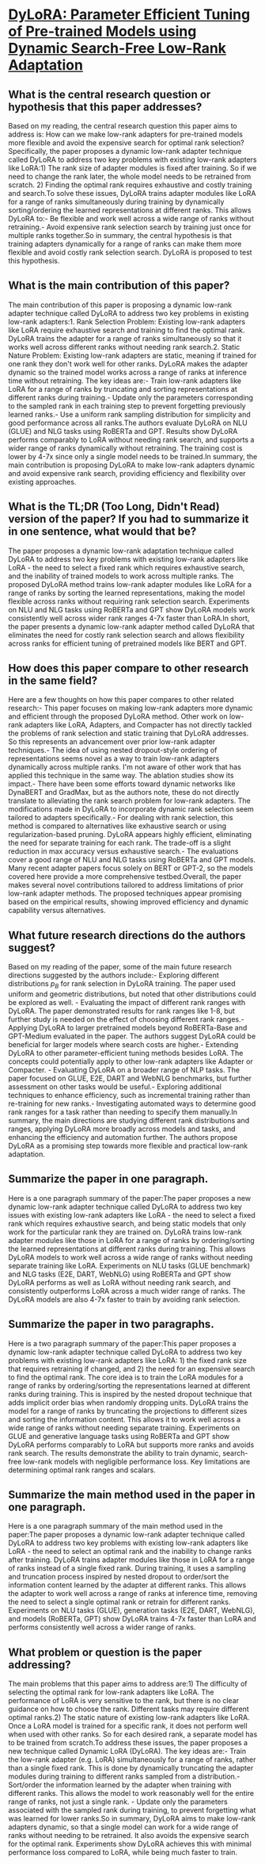 # [DyLoRA: Parameter Efficient Tuning of Pre-trained Models using Dynamic   Search-Free Low-Rank Adaptation](https://arxiv.org/abs/2210.07558)

## What is the central research question or hypothesis that this paper addresses?

 Based on my reading, the central research question this paper aims to address is: How can we make low-rank adapters for pre-trained models more flexible and avoid the expensive search for optimal rank selection?Specifically, the paper proposes a dynamic low-rank adapter technique called DyLoRA to address two key problems with existing low-rank adapters like LoRA:1) The rank size of adapter modules is fixed after training. So if we need to change the rank later, the whole model needs to be retrained from scratch. 2) Finding the optimal rank requires exhaustive and costly training and search.To solve these issues, DyLoRA trains adapter modules like LoRA for a range of ranks simultaneously during training by dynamically sorting/ordering the learned representations at different ranks. This allows DyLoRA to:- Be flexible and work well across a wide range of ranks without retraining.- Avoid expensive rank selection search by training just once for multiple ranks together.So in summary, the central hypothesis is that training adapters dynamically for a range of ranks can make them more flexible and avoid costly rank selection search. DyLoRA is proposed to test this hypothesis.


## What is the main contribution of this paper?

 The main contribution of this paper is proposing a dynamic low-rank adapter technique called DyLoRA to address two key problems in existing low-rank adapters:1. Rank Selection Problem: Existing low-rank adapters like LoRA require exhaustive search and training to find the optimal rank. DyLoRA trains the adapter for a range of ranks simultaneously so that it works well across different ranks without needing rank search.2. Static Nature Problem: Existing low-rank adapters are static, meaning if trained for one rank they don't work well for other ranks. DyLoRA makes the adapter dynamic so the trained model works across a range of ranks at inference time without retraining. The key ideas are:- Train low-rank adapters like LoRA for a range of ranks by truncating and sorting representations at different ranks during training.- Update only the parameters corresponding to the sampled rank in each training step to prevent forgetting previously learned ranks.- Use a uniform rank sampling distribution for simplicity and good performance across all ranks.The authors evaluate DyLoRA on NLU (GLUE) and NLG tasks using RoBERTa and GPT. Results show DyLoRA performs comparably to LoRA without needing rank search, and supports a wider range of ranks dynamically without retraining. The training cost is lower by 4-7x since only a single model needs to be trained.In summary, the main contribution is proposing DyLoRA to make low-rank adapters dynamic and avoid expensive rank search, providing efficiency and flexibility over existing approaches.


## What is the TL;DR (Too Long, Didn't Read) version of the paper? If you had to summarize it in one sentence, what would that be?

 The paper proposes a dynamic low-rank adaptation technique called DyLoRA to address two key problems with existing low-rank adapters like LoRA - the need to select a fixed rank which requires exhaustive search, and the inability of trained models to work across multiple ranks. The proposed DyLoRA method trains low-rank adapter modules like LoRA for a range of ranks by sorting the learned representations, making the model flexible across ranks without requiring rank selection search. Experiments on NLU and NLG tasks using RoBERTa and GPT show DyLoRA models work consistently well across wider rank ranges 4-7x faster than LoRA.In short, the paper presents a dynamic low-rank adapter method called DyLoRA that eliminates the need for costly rank selection search and allows flexibility across ranks for efficient tuning of pretrained models like BERT and GPT.


## How does this paper compare to other research in the same field?

 Here are a few thoughts on how this paper compares to other related research:- This paper focuses on making low-rank adapters more dynamic and efficient through the proposed DyLoRA method. Other work on low-rank adapters like LoRA, Adapters, and Compacter has not directly tackled the problems of rank selection and static training that DyLoRA addresses. So this represents an advancement over prior low-rank adapter techniques.- The idea of using nested dropout-style ordering of representations seems novel as a way to train low-rank adapters dynamically across multiple ranks. I'm not aware of other work that has applied this technique in the same way. The ablation studies show its impact.- There have been some efforts toward dynamic networks like DynaBERT and GradMax, but as the authors note, these do not directly translate to alleviating the rank search problem for low-rank adapters. The modifications made in DyLoRA to incorporate dynamic rank selection seem tailored to adapters specifically.- For dealing with rank selection, this method is compared to alternatives like exhaustive search or using regularization-based pruning. DyLoRA appears highly efficient, eliminating the need for separate training for each rank. The trade-off is a slight reduction in max accuracy versus exhaustive search.- The evaluations cover a good range of NLU and NLG tasks using RoBERTa and GPT models. Many recent adapter papers focus solely on BERT or GPT-2, so the models covered here provide a more comprehensive testbed.Overall, the paper makes several novel contributions tailored to address limitations of prior low-rank adapter methods. The proposed techniques appear promising based on the empirical results, showing improved efficiency and dynamic capability versus alternatives.


## What future research directions do the authors suggest?

 Based on my reading of the paper, some of the main future research directions suggested by the authors include:- Exploring different distributions $p_B$ for rank selection in DyLoRA training. The paper used uniform and geometric distributions, but noted that other distributions could be explored as well. - Evaluating the impact of different rank ranges with DyLoRA. The paper demonstrated results for rank ranges like 1-8, but further study is needed on the effect of choosing different rank ranges.- Applying DyLoRA to larger pretrained models beyond RoBERTa-Base and GPT-Medium evaluated in the paper. The authors suggest DyLoRA could be beneficial for larger models where search costs are higher.- Extending DyLoRA to other parameter-efficient tuning methods besides LoRA. The concepts could potentially apply to other low-rank adapters like Adapter or Compacter. - Evaluating DyLoRA on a broader range of NLP tasks. The paper focused on GLUE, E2E, DART and WebNLG benchmarks, but further assessment on other tasks would be useful.- Exploring additional techniques to enhance efficiency, such as incremental training rather than re-training for new ranks.- Investigating automated ways to determine good rank ranges for a task rather than needing to specify them manually.In summary, the main directions are studying different rank distributions and ranges, applying DyLoRA more broadly across models and tasks, and enhancing the efficiency and automation further. The authors propose DyLoRA as a promising step towards more flexible and practical low-rank adaptation.


## Summarize the paper in one paragraph.

 Here is a one paragraph summary of the paper:The paper proposes a new dynamic low-rank adapter technique called DyLoRA to address two key issues with existing low-rank adapters like LoRA - the need to select a fixed rank which requires exhaustive search, and being static models that only work for the particular rank they are trained on. DyLoRA trains low-rank adapter modules like those in LoRA for a range of ranks by ordering/sorting the learned representations at different ranks during training. This allows DyLoRA models to work well across a wide range of ranks without needing separate training like LoRA. Experiments on NLU tasks (GLUE benchmark) and NLG tasks (E2E, DART, WebNLG) using RoBERTa and GPT show DyLoRA performs as well as LoRA without needing rank search, and consistently outperforms LoRA across a much wider range of ranks. The DyLoRA models are also 4-7x faster to train by avoiding rank selection.


## Summarize the paper in two paragraphs.

 Here is a two paragraph summary of the paper:This paper proposes a dynamic low-rank adapter technique called DyLoRA to address two key problems with existing low-rank adapters like LoRA: 1) the fixed rank size that requires retraining if changed, and 2) the need for an expensive search to find the optimal rank. The core idea is to train the LoRA modules for a range of ranks by ordering/sorting the representations learned at different ranks during training. This is inspired by the nested dropout technique that adds implicit order bias when randomly dropping units. DyLoRA trains the model for a range of ranks by truncating the projections to different sizes and sorting the information content. This allows it to work well across a wide range of ranks without needing separate training. Experiments on GLUE and generative language tasks using RoBERTa and GPT show DyLoRA performs comparably to LoRA but supports more ranks and avoids rank search. The results demonstrate the ability to train dynamic, search-free low-rank models with negligible performance loss. Key limitations are determining optimal rank ranges and scalars.


## Summarize the main method used in the paper in one paragraph.

 Here is a one paragraph summary of the main method used in the paper:The paper proposes a dynamic low-rank adapter technique called DyLoRA to address two key problems with existing low-rank adapters like LoRA - the need to select an optimal rank and the inability to change ranks after training. DyLoRA trains adapter modules like those in LoRA for a range of ranks instead of a single fixed rank. During training, it uses a sampling and truncation process inspired by nested dropout to order/sort the information content learned by the adapter at different ranks. This allows the adapter to work well across a range of ranks at inference time, removing the need to select a single optimal rank or retrain for different ranks. Experiments on NLU tasks (GLUE), generation tasks (E2E, DART, WebNLG), and models (RoBERTa, GPT) show DyLoRA trains 4-7x faster than LoRA and performs consistently well across a wider range of ranks.


## What problem or question is the paper addressing?

 The main problems that this paper aims to address are:1) The difficulty of selecting the optimal rank for low-rank adapters like LoRA. The performance of LoRA is very sensitive to the rank, but there is no clear guidance on how to choose the rank. Different tasks may require different optimal ranks.2) The static nature of existing low-rank adapters like LoRA. Once a LoRA model is trained for a specific rank, it does not perform well when used with other ranks. So for each desired rank, a separate model has to be trained from scratch.To address these issues, the paper proposes a new technique called Dynamic LoRA (DyLoRA). The key ideas are:- Train the low-rank adapter (e.g. LoRA) simultaneously for a range of ranks, rather than a single fixed rank. This is done by dynamically truncating the adapter modules during training to different ranks sampled from a distribution.- Sort/order the information learned by the adapter when training with different ranks. This allows the model to work reasonably well for the entire range of ranks, not just a single rank. - Update only the parameters associated with the sampled rank during training, to prevent forgetting what was learned for lower ranks.So in summary, DyLoRA aims to make low-rank adapters dynamic, so that a single model can work for a wide range of ranks without needing to be retrained. It also avoids the expensive search for the optimal rank. Experiments show DyLoRA achieves this with minimal performance loss compared to LoRA, while being much faster to train.
